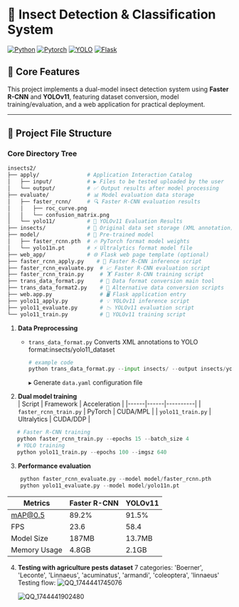 # 🐞 Insect Detection & Classification System

[![Python](https://img.shields.io/badge/Python-3.8%2B-blue)](https://www.python.org/)
[![Pytorch](https://img.shields.io/badge/PyTorch-2.0+-red)](https://pytorch.org/)
[![YOLO](https://img.shields.io/badge/YOLOv11-ultralytics-green)](https://github.com/ultralytics/ultralytics)
[![Flask](https://img.shields.io/badge/Flask-API%20Ready-lightgrey)](https://flask.palletsprojects.com/)
## 🚀 Core Features
This project implements a dual-model insect detection system using &zwnj;**Faster R-CNN**&zwnj; and &zwnj;**YOLOv11**&zwnj;, featuring dataset conversion, model training/evaluation, and a web application for practical deployment.

---
## 📂 Project File Structure
### Core Directory Tree
```bash
insects2/
├── apply/               # Application Interaction Catalog
│   ├── input/           # ▶️ Files to be tested uploaded by the user
│   └── output/          # ✅ Output results after model processing
├── evaluate/            # 📊 Model evaluation data storage
│   ├── faster_rcnn/     # 🔍 Faster R-CNN evaluation results
│   │   ├── roc_curve.png
│   │   └── confusion_matrix.png
│   └── yolo11/          # 🚀 YOLOv11 Evaluation Results
├── insects/             # 🐛 Original data set storage (XML annotation)
├── model/               # 🤖 Pre-trained model 
│   ├── faster_rcnn.pth  # 🔥 PyTorch format model weights
│   └── yolo11n.pt       # ⚡ Ultralytics format model file
├── web_app/             # 🌐 Flask web page template (optional)
├── faster_rcnn_apply.py    # 🎯 Faster R-CNN inference script
├── faster_rcnn_evaluate.py  # 📈 Faster R-CNN evaluation script
├── faster_rcnn_train.py     # 🏋️ Faster R-CNN training script
├── trans_data_format.py     # 🔄 Data format conversion main tool
├── trans_data_format2.py    # 🔧 Alternative data conversion scripts
├── web.app.py               # 🖥️ Flask application entry
├── yolo11_apply.py          # 💡 YOLOv11 inference script
├── yolo11_evaluate.py       # 📉 YOLOv11 evaluation script
└── yolo11_train.py          # 🚂 YOLOv11 training script

```

1. &zwnj;**Data Preprocessing**&zwnj;  
   - `trans_data_format.py`
   Converts XML annotations to YOLO format:insects/yolo11_dataset
     ```python
     # example code
     python trans_data_format.py --input insects/ --output insects/yolo_dataset
     ```
     ▸ Generate `data.yaml` configuration file

2. &zwnj;**Dual model training**&zwnj;  
   | Script | Framework | Acceleration |
   |------|------|----------|
   | `faster_rcnn_train.py` | PyTorch | CUDA/MPL |
   | `yolo11_train.py` | Ultralytics | CUDA/DDP |
  ```python
     # Faster R-CNN training
     python faster_rcnn_train.py --epochs 15 --batch_size 4
     # YOLO training
     python yolo11_train.py --epochs 100 --imgsz 640
  ```
3. &zwnj;**Performance evaluation**&zwnj;
  ```python
      python faster_rcnn_evaluate.py --model model/faster_rcnn.pth
      python yolo11_evaluate.py --model model/yolo11n.pt
  ```

   | Metrics| Faster R-CNN | YOLOv11 |
   |------|------|----------|
   | mAP@0.5 | 89.2%| 91.5% |
   | FPS | 23.6 | 58.4 |
   | Model Size | 187MB | 13.7MB |
   | Memory Usage | 4.8GB | 2.1GB |
   
4. &zwnj;**Testing with agriculture pests dataset**&zwnj;
   7 categories: 'Boerner', 'Leconte', 'Linnaeus', 'acuminatus', 'armandi', 'coleoptera', 'linnaeus'
   Testing flow:
   ![QQ_1744441745076](https://github.com/user-attachments/assets/99412546-9a78-4711-a28d-dc60f8431559)

   ![QQ_1744441902480](https://github.com/user-attachments/assets/a5bced5b-9b6d-4e07-97d4-80f7de0e43a6)


   
   
